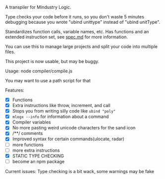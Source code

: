 A transpiler for Mindustry Logic.

Type checks your code before it runs, so you don't waste 5 minutes debugging because you wrote "ubind unittype" instead of "ubind unitType".

Standardizes function calls, variable names, etc. Has functions and an extended instruction set, see [spec.md](spec.md) for more information.

You can use this to manage large projects and split your code into multiple files.

This project is now usable, but may be buggy.

Usage: node compiler/compile.js

You may want to use a path script for that

Features:

* [x] Functions
* [x] Extra instructions like throw, increment, and call
* [x] Stops you from writing silly code like `ubind "poly"`
* [x] `mlogx --info` for information about a command
* [x] Compiler variables
* [x] No more pasting weird unicode characters for the sand icon
* [x] /**/ comments
* [x] Improved syntax for certain commands(ulocate, radar)
* [ ] more functions
* [ ] more extra instructions
* [x] STATIC TYPE CHECKING
* [ ] become an npm package

Current issues:
Type checking is a bit wack, some warnings may be fake
